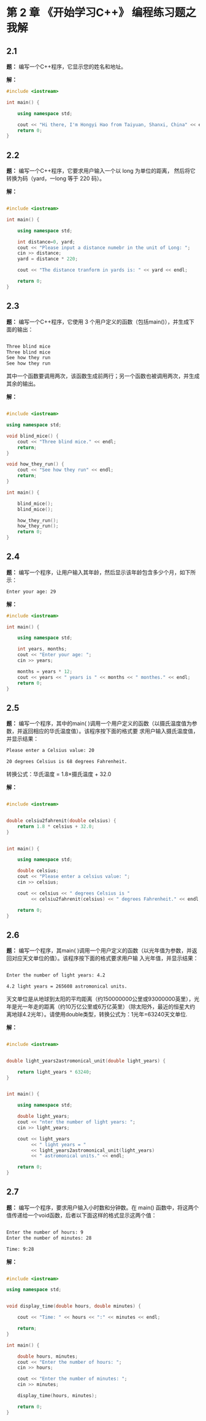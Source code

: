 # 第 2 章 《开始学习C++》 编程练习题之我解

## 2.1

**题：** 编写一个C++程序，它显示您的姓名和地址。

**解：**

```Cpp
#include <iostream>

int main() {

    using namespace std;

    cout << "Hi there, I'm Hongyi Hao from Taiyuan, Shanxi, China" << endl;
    return 0;
}

```


## 2.2

**题：** 编写一个C++程序，它要求用户输入一个以 long 为单位的距离， 然后将它转换为码（yard，一long 等于 220 码）。
    
**解：**


```Cpp

#include <iostream>

int main() {

    using namespace std;

    int distance=0, yard;
    cout << "Please input a distance numebr in the unit of Long: ";
    cin >> distance;
    yard = distance * 220;

    cout << "The distance tranform in yards is: " << yard << endl;

    return 0;
}

```

## 2.3

**题：** 编写一个C++程序，它使用 3 个用户定义的函数（包括main()），并生成下面的输出：

```bash

Three blind mice
Three blind mice
See how they run
See how they run

```
其中一个函数要调用两次，该函数生成前两行；另一个函数也被调用两次，并生成其余的输出。


**解：**


```Cpp

#include <iostream>

using namespace std;

void blind_mice() {
    cout << "Three blind mice." << endl;
    return;
}

void how_they_run() {
    cout << "See how they run" << endl;
    return;
}

int main() {

    blind_mice();
    blind_mice();

    how_they_run();
    how_they_run();
    return 0;
}

```


## 2.4

**题：** 编写一个程序，让用户输入其年龄，然后显示该年龄包含多少个月，如下所示：

```bash
Enter your age: 29

```

**解：**

```Cpp
#include <iostream>

int main() {

    using namespace std;

    int years, months;
    cout << "Enter your age: ";
    cin >> years;

    months = years * 12;
    cout << years << " years is " << months << " monthes." << endl;  
    return 0;
}

```


## 2.5

**题：** 编写一个程序，其中的main( )调用一个用户定义的函数（以摄氏温度值为参数，并返回相应的华氏温度值）。该程序按下面的格式要 求用户输入摄氏温度值，并显示结果：

```bash
Please enter a Celsius value: 20

20 degrees Celsius is 68 degrees Fahrenheit.

```

转换公式：华氏温度 = 1.8×摄氏温度 + 32.0


**解：**

```Cpp

#include <iostream>


double celsiu2fahrenit(double celsius) {
    return 1.8 * celsius + 32.0;
}


int main() {

    using namespace std;

    double celsius;
    cout << "Please enter a celsius value: ";
    cin >> celsius;

    cout << celsius << " degrees Celsius is " 
         << celsiu2fahrenit(celsius) << " degrees Fahrenheit." << endl;

    return 0;
}

```


## 2.6

**题：** 编写一个程序，其main( )调用一个用户定义的函数（以光年值为参数，并返回对应天文单位的值）。该程序按下面的格式要求用户输 入光年值，并显示结果：

```bash

Enter the number of light years: 4.2

4.2 light years = 265608 astromonical units.

```
天文单位是从地球到太阳的平均距离（约150000000公里或93000000英里），光年是光一年走的距离（约10万亿公里或6万亿英里）（除太阳外，最近的恒星大约离地球4.2光年）。请使用double类型，转换公式为：1光年=63240天文单位.


**解：**

```Cpp

#include <iostream>


double light_years2astromonical_unit(double light_years) {

    return light_years * 63240;
}


int main() {

    using namespace std;

    double light_years;
    cout << "nter the number of light years: ";
    cin >> light_years;

    cout << light_years 
         << " light years = " 
         << light_years2astromonical_unit(light_years)
         << " astromonical units." << endl;

    return 0;
}

```

## 2.7

**题：** 编写一个程序，要求用户输入小时数和分钟数。在 main() 函数中，将这两个值传递给一个void函数，后者以下面这样的格式显示这两个值：

```bash

Enter the number of hours: 9
Enter the number of minutes: 28

Time: 9:28

```

**解：**

```Cpp

#include <iostream>

using namespace std;


void display_time(double hours, double minutes) {

    cout << "Time: " << hours << ":" << minutes << endl;

    return;
}

int main() {    

    double hours, minutes;
    cout << "Enter the number of hours: ";
    cin >> hours;

    cout << "Enter the number of minutes: ";
    cin >> minutes;

    display_time(hours, minutes);

    return 0;
}

```






